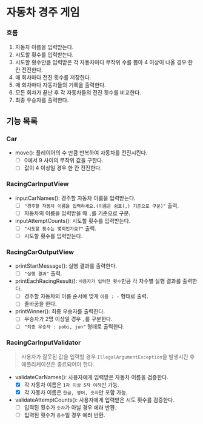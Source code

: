 # 자동차 경주 게임

### 흐름

1. 자동차 이름을 입력받는다.
2. 시도할 횟수를 입력받는다.
3. 시도할 횟수만큼 입력받은 각 자동차마다 무작위 수를 뽑아 4 이상이 나올 경우 한 칸 전진한다.
4. 매 회차마다 전진 횟수를 저장한다.
5. 매 회차마다 자동차들의 기록을 출력한다.
6. 모든 회차가 끝난 후 각 자동차들의 전진 횟수를 비교한다.
7. 최종 우승자를 출력한다.

## 기능 목록

### Car

- move(): 플레이어의 수 만큼 반복하여 자동차를 전진시킨다.
    - [ ] 0에서 9 사이의 무작위 값을 구한다.
    - [ ] 값이 4 이상일 경우 한 칸 전진한다.

### RacingCarInputView

- inputCarNames(): 경주할 자동차 이름을 입력받는다.
    - [ ] `"경주할 자동차 이름을 입력하세요.(이름은 쉼표(,) 기준으로 구분)"` 출력.
    - [ ] 자동차의 이름을 입력받을 때 `,`를 기준으로 구분.

- inputAttemptCounts(): 시도할 횟수를 입력받는다.
    - [ ] `"시도할 횟수는 몇회인가요?"` 출력.
    - [ ] 시도할 횟수를 입력받는다.

### RacingCarOutputView

- printStartMessage(): 실행 결과를 출력한다.
    - [ ] `"실행 결과"` 출력.

- printEachRacingResult(): `사용자가 입력한 횟수`만큼 각 차수별 실행 결과를 출력한다.
    - [ ] 경주할 자동차의 이름 순서에 맞게 `이름 : -` 형태로 출력.
    - [ ] 줄바꿈을 한다.

- printWinner(): 최종 우승자를 출력한다.
    - [ ] 우승자가 2명 이상일 경우 `,`를 구분한다.
    - [ ] `"최종 우승자 : pobi, jun"` 형태로 출력한다.

### RacingCarInputValidator

> 사용자가 잘못된 값을 입력할 경우 `IllegalArgumentException`을 발생시킨 후 애플리케이션은 종료되어야 한다.

- validateCarNames(): 사용자에게 입력받은 자동차 이름을 검증한다.
    - [x] 각 자동차 이름은 `1자 이상 5자 이하`만 가능.
    - [x] 각 자동차 이름은 `한글, 영어, 숫자`만 포함 가능.

- validateAttemptCounts(): 사용자에게 입력받은 시도 횟수를 검증한다.
    - [ ] 입력된 횟수가 `숫자`가 아닐 경우 에러 반환.
    - [ ] 입력된 횟수가 `음수`일 경우 에러 반환.
